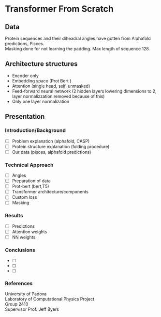 # Transformer From Scratch

## Data
Protein sequences and their diheadral angles have gotten from Alphafold predictions, Pisces. \
Masking done for not learning the padding. Max length of sequence 128.

## Architecture structures
- Encoder only
- Embedding space (Prot Bert )
- Attention (single head, self, unmasked)
- Feed-forward neural network (2 hidden layers lowering dimensions to 2, layer normalizzation removed because of this)
- Only one layer normalization

## Presentation

### Introduction/Background
- [ ] Problem explanation (alphafold, CASP)
- [ ] Protein structure explanation (folding procedure)
- [ ] Our data (pisces, alphafold predictions)

### Technical Approach 
- [ ] Angles
- [ ] Preparation of data
- [ ] Prot-bert (bert,T5)
- [ ] Transformer architecture/components
- [ ] Custom loss
- [ ] Masking
  
### Results
- [ ] Predictions
- [ ] Attention weights
- [ ] NN weights
  
### Conclusions
- [ ]
- [ ]
- [ ]

### References





University of Padova \
Laboratory of Computational Physics Project \
Group 2410 \
Supervisor Prof. Jeff Byers
